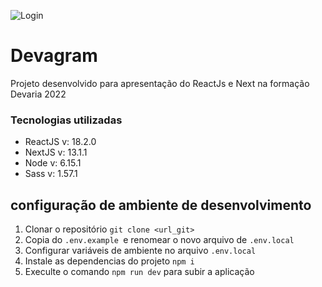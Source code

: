 ![Login](https://user-images.githubusercontent.com/102835801/219217266-f03bb111-9ff2-4713-b4aa-6b9938bd4cda.png)

# Devagram
<p>Projeto desenvolvido para apresentação do ReactJs e Next na formação Devaria 2022</p>

### Tecnologias utilizadas
- ReactJS v: 18.2.0
- NextJS v: 13.1.1
- Node v: 6.15.1
- Sass v: 1.57.1

## configuração de ambiente de desenvolvimento
1. Clonar o repositório `git clone <url_git>`
1. Copia do `.env.example `e renomear o novo arquivo de `.env.local`
1. Configurar variáveis de ambiente no arquivo `.env.local`
1. Instale as dependencias do projeto `npm i`
1. Execulte o comando `npm run dev` para subir a aplicação

